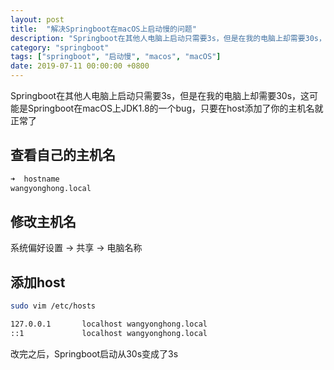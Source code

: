 ```yaml
---
layout: post
title:  "解决Springboot在macOS上启动慢的问题"
description: "Springboot在其他人电脑上启动只需要3s，但是在我的电脑上却需要30s，这可能是Springboot在macOS上JDK1.8的一个bug，只要在host添加了你的主机名就正常了"
category: "springboot"
tags: ["springboot", "启动慢", "macos", "macOS"]
date: 2019-07-11 00:00:00 +0800
---
```


Springboot在其他人电脑上启动只需要3s，但是在我的电脑上却需要30s，这可能是Springboot在macOS上JDK1.8的一个bug，只要在host添加了你的主机名就正常了

## 查看自己的主机名

```sh
➜  hostname
wangyonghong.local
```

## 修改主机名

系统偏好设置 -> 共享 -> 电脑名称

## 添加host

```sh
sudo vim /etc/hosts

127.0.0.1       localhost wangyonghong.local
::1             localhost wangyonghong.local
```

改完之后，Springboot启动从30s变成了3s